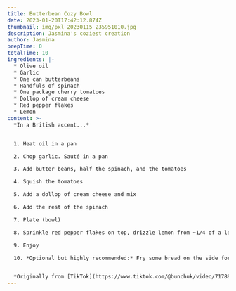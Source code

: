 ```yaml
---
title: Butterbean Cozy Bowl
date: 2023-01-20T17:42:12.874Z
thumbnail: img/pxl_20230115_235951010.jpg
description: Jasmina's coziest creation
author: Jasmina
prepTime: 0
totalTime: 10
ingredients: |-
  * Olive oil
  * G﻿arlic
  * O﻿ne can butterbeans
  * H﻿andfuls of spinach
  * O﻿ne package cherry tomatoes
  * Dollop of ﻿cream cheese
  * R﻿ed pepper flakes
  * L﻿emon
content: >-
  *I﻿n a British accent...*


  1. H﻿eat oil in a pan

  2. C﻿hop garlic. Sauté in a pan

  3. A﻿dd butter beans, half the spinach, and the tomatoes

  4. S﻿quish the tomatoes

  5. A﻿dd a dollop of cream cheese and mix

  6. A﻿dd the rest of the spinach

  7. P﻿late (bowl)

  8. S﻿prinkle red pepper flakes on top, drizzle lemon from ~1/4 of a lemon

  9. E﻿njoy

  10. *O﻿ptional but highly recommended:* Fry some bread on the side for dipping and eating


  *O﻿riginally from [TikTok](https://www.tiktok.com/@bunchuk/video/7178877803025222918)*
---
```

